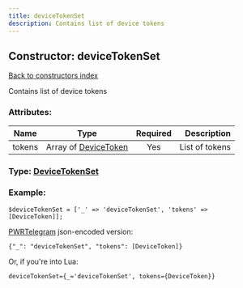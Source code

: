 ```yaml
---
title: deviceTokenSet
description: Contains list of device tokens
---
```

## Constructor: deviceTokenSet  
[Back to constructors index](index.md)



Contains list of device tokens

### Attributes:

| Name     |    Type       | Required | Description |
|----------|:-------------:|:--------:|------------:|
|tokens|Array of [DeviceToken](../constructors/DeviceToken.md) | Yes|List of tokens|



### Type: [DeviceTokenSet](../types/DeviceTokenSet.md)


### Example:

```
$deviceTokenSet = ['_' => 'deviceTokenSet', 'tokens' => [DeviceToken]];
```  

[PWRTelegram](https://pwrtelegram.xyz) json-encoded version:

```
{"_": "deviceTokenSet", "tokens": [DeviceToken]}
```


Or, if you're into Lua:  


```
deviceTokenSet={_='deviceTokenSet', tokens={DeviceToken}}

```


